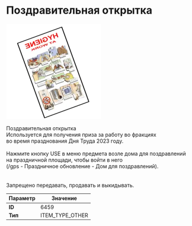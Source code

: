 # Поздравительная открытка

![Item Image](../img/6459.webp?raw=true)

Поздравительная открытка<br>Используется для получения приза за работу во фракциях<br>во время празднования Дня Труда 2023 году.<br><br>Нажмите кнопку USE в меню предмета возле дома для поздравлений<br>на праздничной площади, чтобы войти в него <br>(/gps - Праздничное обновление - Дом для поздравлений).<br><br><br>Запрещено передавать, продавать и выкидывать.


| Параметр | Значение |
|----------|----------|
| **ID** | 6459 |
| **Тип** | ITEM_TYPE_OTHER |

